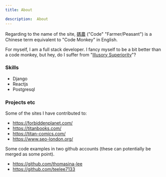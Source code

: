 ```yaml
---
title: About

description:  About
---
```



Regarding to the name of the site, [碼農](https://en.wiktionary.org/wiki/%E7%A2%BC%E8%BE%B2) ("Code" "Farmer/Peasant") is a Chinese term equivalent to "Code Monkey" in English.

For myself, I am a full stack developer.  I fancy myself to be a bit better than a code monkey, but hey, do I suffer from "[Illusory Superiority](https://en.wikipedia.org/wiki/Illusory_superiority)"?





### Skills

*  Django
*  Reactjs
*  Postgresql


### Projects etc


Some of the sites I have contributed to:

* https://forbiddenplanet.com/
* https://titanbooks.com/
* https://titan-comics.com/
* https://www.seo-london.org/

Some code examples in two github accounts (these can potentially be merged as some point).

* https://github.com/thomasina-lee
* https://github.com/teelee7133
